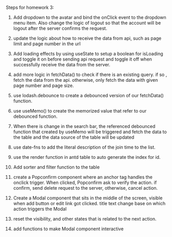 Steps for homework 3:

1. Add dropdown to the avatar and bind the onClick event to the dropdown menu item.
   Also change the logic of logout so that the account will be logout after the server confirms the request.

2. update the logic about how to receive the data from api, such as page limit and page number in the url

3. Add loading effects by using useState to setup a boolean for isLoading and toggle it on before sending api request and toggle it off when successfully receive the data from the server.

4. add more logic in fetchData() to check if there is an existing query. if so , fetch the data from the api. otherwise, only fetch the data with given page number and page size.

5. use lodash.debounce to create a debounced version of our fetchData() function.

6. use useMemo() to create the memorized value that refer to our debounced function.

7. When there is change in the search bar, the referenced debounced function that created by useMemo will be triggered and fetch the data to the table and the data source of the table will be updated

8. use date-fns to add the literal description of the join time to the list.

9. use the render function in antd table to auto generate the index for id.

10. Add sorter and filter function to the table

11. create a Popconfirm component where an anchor tag handles the onclick trigger. When clicked, Popconfirm ask to verify the action. if confirm, send delete request to the server, otherwise, cancel action.

12. Create a Modal component that sits in the middle of the screen, visible when add button or edit link got clicked. title text change base on which action triggers the Modal

13. reset the visibility, and other states that is related to the next action.

14. add functions to make Modal component interactive